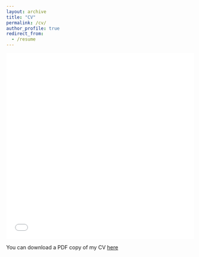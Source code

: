 ```yaml
---
layout: archive
title: "CV"
permalink: /cv/
author_profile: true
redirect_from:
  - /resume
---
```


<iframe src="/files/CEvoli_CV_2025.pdf" width="100%" height="500" frameborder="no" border="0" marginwidth="0" marginheight="0"></iframe>

You can download a PDF copy of my CV [here](/files/CEvoli_CV_2025.pdf)
